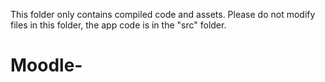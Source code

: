 This folder only contains compiled code and assets. Please do not modify files in this folder, the app code is in the "src" folder.
# Moodle-
